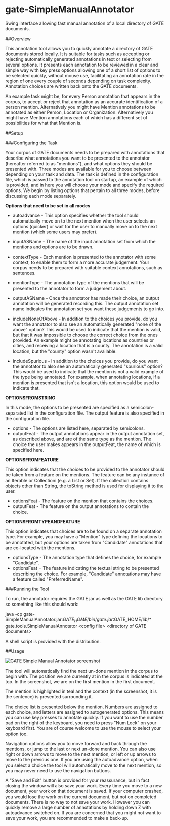 # gate-SimpleManualAnnotator

Swing interface allowing fast manual annotation of a local directory of GATE documents.

##Overview

This annotation tool allows you to quickly annotate a directory of GATE documents stored locally. It is suitable for tasks such as accepting or rejecting automatically generated annotations in text or selecting from several options. It presents each annotation to be reviewed in a clear and simple way with key press options allowing one of a short list of options to be selected quickly, without mouse use, facilitating an annotation rate in the region of one every couple of seconds depending on task complexity. Annotation choices are written back onto the GATE documents.

An example task might be, for every Person annotation that appears in the corpus, to accept or reject that annotation as an accurate identification of a person mention. Alternatively you might have Mention annotations to be annotated as either Person, Location or Organization. Alternatively you might have Mention annotations each of which has a different set of possibilities for what that Mention is.

##Setup

###Configuring the Task

Your corpus of GATE documents needs to be prepared with annotations that describe what annotations you want to be presented to the annotator (hereafter referred to as "mentions"), and what options they should be presented with. Three modes are available for you to choose between depending on your task and data. The task is defined in the configuration file, which is passed to the annotation tool on startup, an example of which is provided, and in here you will choose your mode and specify the required options. We begin by listing options that pertain to all three modes, before discussing each mode separately.

**Options that need to be set in all modes**

- autoadvance - This option specifies whether the tool should automatically move on to the next mention when the user selects an options (quicker) or wait for the user to manually move on to the next mention (which some users may prefer).

- inputASName - The name of the input annotation set from which the mentions and options are to be drawn.
- contextType - Each mention is presented to the annotator with some context, to enable them to form a more accurate judgement. Your corpus needs to be prepared with suitable context annotations, such as sentences.
- mentionType - The annotation type of the mentions that will be presented to the annotator to form a judgement about.
- outputASName - Once the annotator has made their choice, an output annotation will be generated recording this. The output annotation set name indicates the annotation set you want these judgements to go into.
- includeNoneOfAbove - In addition to the choices you provide, do you want the annotator to also see an automatically generated "none of the above" option? This would be used to indicate that the mention is valid, but that it was impossible to choose the correct choice from the ones provided. An example might be annotating locations as countries or cities, and receiving a location that is a county. The annotation is a valid location, but the "county" option wasn't available.
- includeSpurious - In addition to the choices you provide, do you want the annotator to also see an automatically generated "spurious" option? This would be used to indicate that the mention is not a valid example of the type being annotated. For example, when annotating locations, if a mention is presented that isn't a location, this option would be used to indicate that.

**OPTIONSFROMSTRING**

In this mode, the options to be presented are specified as a semicolon-separated list in the configuration file. The output feature is also specified in the configuration file.

- options - The options are listed here, separated by semicolons.
- outputFeat - The output annotations appear in the output annotation set, as described above, and are of the same type as the mention. The choice the user makes appears in the outputFeat, the name of which is specified here.

**OPTIONSFROMFEATURE**

This option indicates that the choices to be provided to the annotator should be taken from a feature on the mentions. The feature can be
any instance of an Iterable or Collectioni (e.g. a List or Set). If the collection contains objects other than String, the toString method
is used for displaying it to the user.

- optionsFeat - The feature on the mention that contains the choices.
- outputFeat - The feature on the output annotations to contain the choice.

**OPTIONSFROMTYPEANDFEATURE**

This option indicates that choices are to be found on a separate annotation type. For example, you may have a "Mention" type defining the locations to be annotated, but your options are taken from "Candidate" annotations that are co-located with the mentions.

- optionsType - The annotation type that defines the choice, for example "Candidate".
- optionsFeat = The feature indicating the textual string to be presented describing the choice. For example, "Candidate" annotations may have a feature called "PreferredName".

###Running the Tool

To run, the annotator requires the GATE jar as well as the GATE lib directory so something like this should work:

java -cp gate-SimpleManualAnnotator.jar:$GATE_HOME/bin/gate.jar:$GATE_HOME/lib/* gate.tools.SimpleManualAnnotator \<config file\> \<directory of GATE documents\>

A shell script is provided with the distribution.

##Usage

![GATE Simple Manual Annotator screenshot](https://raw.githubusercontent.com/GenevieveGorrell/gate-SimpleManualAnnotator/master/Screenshot-GATESimpleManualAnnotator.png "GATE Simple Manual Annotator screenshot")

The tool will automatically find the next un-done mention in the corpus to begin with. The position we are currently at in the corpus is indicated at the top. In the screenshot, we are on the first mention in the first document.

The mention is highlighted in teal and the context (in the screenshot, it is the sentence) is presented surrounding it.

The choice list is presented below the mention. Numbers are assigned to each choice, and letters are assigned to autogenerated options. This means you can use key presses to annotate quickly. If you want to use the number pad on the right of the keyboard, you need to press "Num Lock" on your keyboard first. You are of course welcome to use the mouse to select your option too.

Navigation options allow you to move forward and back through the mentions, or jump to the last or next un-done mention. You can also use right or down arrows to move to the next mention, or left or up arrows to move to the previous one. If you are using the autoadvance option, when you select a choice the tool will automatically move to the next mention, so you may never need to use the navigation buttons.

A "Save and Exit" button is provided for your reassurance, but in fact closing the window will also save your work. Every time you move to a new document, your work on that document is saved. If your computer crashed, you would lose the work on the current document, but not on completed documents. There is no way to not save your work. However you can quickly remove a large number of annotations by holding down Z with autoadvance switched on. If you are concerned that you might not want to save your work, you are recommended to make a back-up.

